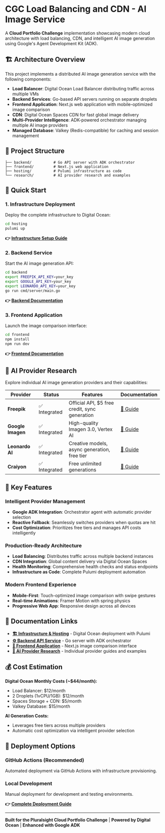 # CGC Load Balancing and CDN - AI Image Service

A **Cloud Portfolio Challenge** implementation showcasing modern cloud architecture with load balancing, CDN, and intelligent AI image generation using Google's Agent Development Kit (ADK).

## 🏗️ Architecture Overview

This project implements a distributed AI image generation service with the following components:

- **Load Balancer**: Digital Ocean Load Balancer distributing traffic across multiple VMs
- **Backend Services**: Go-based API servers running on separate droplets
- **Frontend Application**: Next.js web application with mobile-optimized image comparison
- **CDN**: Digital Ocean Spaces CDN for fast global image delivery
- **Multi-Provider Intelligence**: ADK-powered orchestrator managing multiple AI image providers
- **Managed Database**: Valkey (Redis-compatible) for caching and session management

## 📁 Project Structure

```
├── backend/          # Go API server with ADK orchestrator
├── frontend/         # Next.js web application
├── hosting/          # Pulumi infrastructure as code
└── research/         # AI provider research and examples
```

## 🚀 Quick Start

### 1. Infrastructure Deployment
Deploy the complete infrastructure to Digital Ocean:

```bash
cd hosting
pulumi up
```

**👉 [Infrastructure Setup Guide](hosting/README.md)**

### 2. Backend Service
Start the AI image generation API:

```bash
cd backend
export FREEPIK_API_KEY=your_key
export GOOGLE_API_KEY=your_key
export LEONARDO_API_KEY=your_key
go run cmd/server/main.go
```

**👉 [Backend Documentation](backend/README.md)**

### 3. Frontend Application
Launch the image comparison interface:

```bash
cd frontend
npm install
npm run dev
```

**👉 [Frontend Documentation](frontend/README.md)**

## 🤖 AI Provider Research

Explore individual AI image generation providers and their capabilities:

| Provider | Status | Features | Documentation |
|----------|--------|----------|---------------|
| **Freepik** | ✅ Integrated | Official API, $5 free credit, sync generation | [📖 Guide](research/freepik/README.md) |
| **Google Imagen** | ✅ Integrated | High-quality Imagen 3.0, Vertex AI | [📖 Guide](research/google-imagen/README.md) |
| **Leonardo AI** | ✅ Integrated | Creative models, async generation, free tier | [📖 Guide](research/leonardo-ai/README.md) |
| **Craiyon** | ✅ Integrated | Free unlimited generations | [📖 Guide](research/craiyon/README.md) |

## 🎯 Key Features

### Intelligent Provider Management
- **Google ADK Integration**: Orchestrator agent with automatic provider selection
- **Reactive Fallback**: Seamlessly switches providers when quotas are hit
- **Cost Optimization**: Prioritizes free tiers and manages API costs intelligently

### Production-Ready Architecture
- **Load Balancing**: Distributes traffic across multiple backend instances
- **CDN Integration**: Global content delivery via Digital Ocean Spaces
- **Health Monitoring**: Comprehensive health checks and status endpoints
- **Infrastructure as Code**: Complete Pulumi deployment automation

### Modern Frontend Experience
- **Mobile-First**: Touch-optimized image comparison with swipe gestures
- **Real-time Animations**: Framer Motion with spring physics
- **Progressive Web App**: Responsive design across all devices

## 🔗 Documentation Links

- **[🏗️ Infrastructure & Hosting](hosting/README.md)** - Digital Ocean deployment with Pulumi
- **[⚙️ Backend API Service](backend/README.md)** - Go server with ADK orchestrator
- **[🎨 Frontend Application](frontend/README.md)** - Next.js image comparison interface
- **[🔬 AI Provider Research](research/)** - Individual provider guides and examples

## 💰 Cost Estimation

**Digital Ocean Monthly Costs (~$44/month):**
- Load Balancer: $12/month
- 2 Droplets (1vCPU/1GB): $12/month
- Spaces Storage + CDN: $5/month
- Valkey Database: $15/month

**AI Generation Costs:**
- Leverages free tiers across multiple providers
- Automatic cost optimization via intelligent provider selection

## 🚀 Deployment Options

### GitHub Actions (Recommended)
Automated deployment via GitHub Actions with infrastructure provisioning.

### Local Development
Manual deployment for development and testing environments.

**👉 [Complete Deployment Guide](hosting/README.md)**

---

**Built for the Pluralsight Cloud Portfolio Challenge** | **Powered by Digital Ocean** | **Enhanced with Google ADK**
